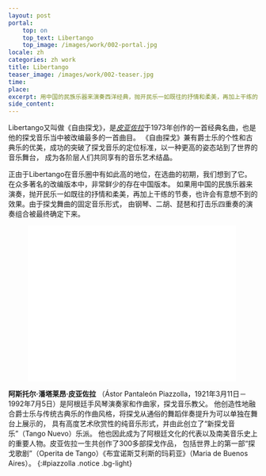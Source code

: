 ```yaml
---
layout: post
portal:
    top: on
    top_text: Libertango
    top_image: /images/work/002-portal.jpg
locale: zh
categories: zh work
title: Libertango
teaser_image: /images/work/002-teaser.jpg
time: 
place: 
excerpt: 用中国的民族乐器来演奏西洋经典，抛开民乐一如既往的抒情和柔美，再加上干练的节奏，会有怎样意想不到的效果？
side_content:
---
```


Libertango又叫做《自由探戈》，是[*皮亚佐拉*](#piazzolla)于1973年创作的一首经典名曲，也是他的探戈音乐当中被改编最多的一首曲目。
《自由探戈》兼有爵士乐的个性和古典乐的优美，成功的突破了探戈音乐的定位标准，以一种更高的姿态站到了世界的音乐舞台，
成为各阶层人们共同享有的音乐艺术结晶。

正由于Libertango在音乐圈中有如此高的地位，在选曲的初期，我们想到了它。在众多著名的改编版本中，非常鲜少的存在中国版本。
如果用中国的民族乐器来演奏，抛开民乐一如既往的抒情和柔美，再加上干练的节奏，也许会有意想不到的效果。由于探戈舞曲的固定音乐形式，
由钢琴、二胡、琵琶和打击乐四重奏的演奏组合被最终确定下来。

<figure class="video-container">
    <iframe width="420" height="315" src="//www.youtube.com/embed/rgNOTz0UY9g" frameborder="0" allowfullscreen></iframe>
</figure>

<i class="icon-note icon-inline"></i> <b>阿斯托尔·潘塔莱昂·皮亚佐拉</b>
（Ástor Pantaleón Piazzolla，1921年3月11日－1992年7月5日）是阿根廷手风琴演奏家和作曲家，探戈音乐教父。
他创造性地融合爵士乐与传统古典乐的作曲风格，将探戈从通俗的舞蹈伴奏提升为可以单独在舞台上展示的，
具有高度艺术欣赏性的纯音乐形式，并由此创立了“新探戈音乐”（Tango Nuevo）乐派。
他也因此成为了阿根廷文化的代表以及南美音乐史上的重要人物。皮亚佐拉一生共创作了300多部探戈作品，
包括世界上的第一部“探戈歌剧”（Operita de Tango）《布宜诺斯艾利斯的玛莉亚》（Maria de Buenos Aires）。
{:#piazzolla .notice .bg-light}